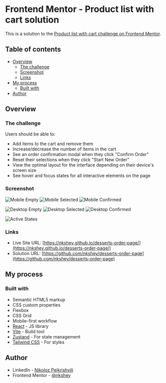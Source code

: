 # Frontend Mentor - Product list with cart solution

This is a solution to the [Product list with cart challenge on Frontend Mentor](https://www.frontendmentor.io/challenges/product-list-with-cart-5MmqLVAp_d).

## Table of contents

- [Overview](#overview)
  - [The challenge](#the-challenge)
  - [Screenshot](#screenshot)
  - [Links](#links)
- [My process](#my-process)
  - [Built with](#built-with)
- [Author](#author)

## Overview

### The challenge

Users should be able to:

- Add items to the cart and remove them
- Increase/decrease the number of items in the cart
- See an order confirmation modal when they click "Confirm Order"
- Reset their selections when they click "Start New Order"
- View the optimal layout for the interface depending on their device's screen size
- See hover and focus states for all interactive elements on the page

### Screenshot

![Mobile Empty](./public/design/mobile-empty.png)
![Mobile Selected](./public/design/mobile-selected.png)
![Mobile Confirmed](./public/design/mobile-confirmation.png)

![Desktop Empty](./public/design/desktop-empty.png)
![Desktop Selected](./public/design/desktop-selected.png)
![Desktop Confirmed](./public/design/desktop-confirmation.png)

![Active States](./public/design/active-states.png)

### Links

- Live Site URL: [https://nkshey.github.io/desserts-order-page/](https://nkshey.github.io/desserts-order-page/)
- Solution URL: [https://github.com/nkshey/desserts-order-page](https://github.com/nkshey/desserts-order-page)

## My process

### Built with

- Semantic HTML5 markup
- CSS custom properties
- Flexbox
- CSS Grid
- Mobile-first workflow
- [React](https://reactjs.org/) - JS library
- [Vite](https://vitejs.dev/) - Build tool
- [Zustand](https://zustand-demo.pmnd.rs/) - For state management
- [Tailwind CSS](https://tailwindcss.com/) - For styles

## Author

- LinkedIn - [Nikoloz Peikrishvili](https://www.linkedin.com/in/nikapeikrishvili/)
- Frontend Mentor - [@nkshey](https://www.frontendmentor.io/profile/nkshey)
